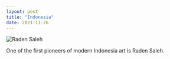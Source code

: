 ```yaml
---
layout: post
title: "Indonesia"
date: 2021-11-26
---
```

![Raden Saleh](https://user-images.githubusercontent.com/90135238/143540550-75ea0916-9998-4411-bd16-e1c393c503ee.jpg)

One of the first pioneers of modern Indonesia art is Raden Saleh. 
